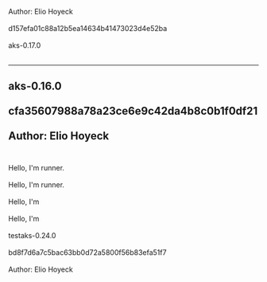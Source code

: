 Author: Elio Hoyeck <br></br>
d157efa01c88a12b5ea14634b41473023d4e52ba <br></br>
aks-0.17.0 <br></br>

-------------------------------------------------------------
aks-0.16.0 <br></br>
cfa35607988a78a23ce6e9c42da4b8c0b1f0df21 <br></br>
Author: Elio Hoyeck <br></br>
-------------------------------------------------------------
Hello, I'm runner. <br></br>
Hello, I'm runner. <br></br>
Hello, I'm <br></br>Hello, I'm <br></br> testaks-0.24.0<br></br>
 bd8f7d6a7c5bac63bb0d72a5800f56b83efa51f7<br></br>
 Author: Elio Hoyeck <br></br>